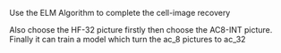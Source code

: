 Use the ELM Algorithm to complete the cell-image recovery

Also choose the HF-32 picture firstly then choose the AC8-INT picture. Finally it can train a model which turn the ac_8 pictures to ac_32
